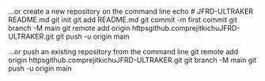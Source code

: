 …or create a new repository on the command line
echo # JFRD-ULTRAKER  README.md
git init
git add README.md
git commit -m first commit
git branch -M main
git remote add origin httpsgithub.comprejitkichuJFRD-ULTRAKER.git
git push -u origin main



…or push an existing repository from the command line
git remote add origin httpsgithub.comprejitkichuJFRD-ULTRAKER.git
git branch -M main
git push -u origin main
